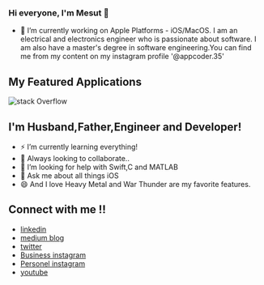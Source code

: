 


### Hi everyone, I'm Mesut 👋

- 🔭 I’m currently working on Apple Platforms - iOS/MacOS. I am an electrical and electronics engineer who is passionate about software. I am also have a master's degree in software engineering.You can find me from my content on my instagram profile '@appcoder.35'

##  My Featured Applications

![stack Overflow](https://drive.google.com/file/d/1DP2BALxUQF3T5P76EozSEcHFjImLJaFL/view)

##  I'm Husband,Father,Engineer and Developer!
- ⚡ I’m currently learning everything!
- 👯 Always looking to collaborate..
- 🤔 I’m looking for help with Swift,C and MATLAB
- 💬 Ask me about all things iOS
- 😄 And I love Heavy Metal and War Thunder are my favorite features.

## Connect with me !!

- [linkedin](https://www.linkedin.com/in/mesut-aygün-0a0607198)
- [medium blog](https://mesutaygun35.medium.com)
- [twitter](https://twitter.com/messo88374717)
- [Business instagram](https://www.instagram.com/appcoder.35)
- [Personel instagram](https://www.instagram.com/aygun.mesut)
- [youtube](https://www.youtube.com/channel/UCW9G4k-u_-JXGbjD6NIKSng)
